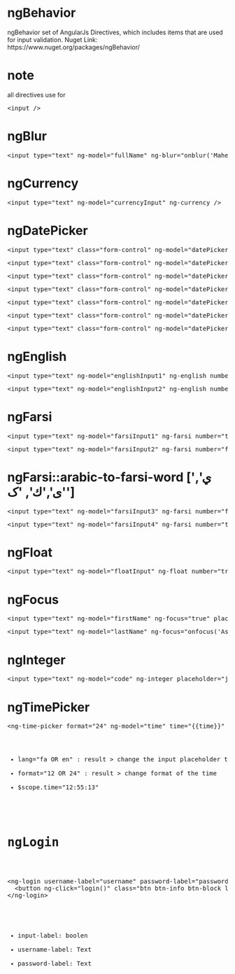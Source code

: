 <h1>ngBehavior</h1>
<p>
ngBehavior set of AngularJs Directives, which includes items that are used for input validation.
Nuget Link: https://www.nuget.org/packages/ngBehavior/
</p>

<h1>note</h1>
<p>all directives use for <pre>&#60;input /></pre></p>

<h1>ngBlur</h1>
<pre>&#60;input type="text" ng-model="fullName" ng-blur="onblur('Maher Ashori')" placeholder="Full Name" /></pre>

<h1>ngCurrency</h1>
<pre>&#60;input type="text" ng-model="currencyInput" ng-currency /></pre>

<h1>ngDatePicker</h1>
<pre>&#60;input type="text" class="form-control" ng-model="datePicker1" ng-date-picker placeholder="sample 1" /></pre>

<pre>&#60;input type="text" class="form-control" ng-model="datePicker2" ng-date-picker format="yy/mm/dd" placeholder="sample 2" /></pre>

<pre>&#60;input type="text" class="form-control" ng-model="datePicker3" ng-date-picker format="yy/mm/dd" change-year="true" change-month="true" placeholder="sample 3" /></pre>

<pre>&#60;input type="text" class="form-control" ng-model="datePicker5" ng-date-picker format="yy/mm/dd" min-date="2015/03/01" max-date="2015/03/10" placeholder="sample 4" /></pre>

<pre>&#60;input type="text" class="form-control" ng-model="datePicker6" ng-date-picker format="yy/mm/dd" min-date="2015/03/01" max-date="today" placeholder="sample 4" /></pre>

<pre>&#60;input type="text" class="form-control" ng-model="datePicker6" ng-date-picker format="yy/mm/dd" months-number="2" placeholder="sample 4" /></pre>

<pre>&#60;input type="text" class="form-control" ng-model="datePicker6" ng-date-picker format="yy/mm/dd" show-button-panel="true" placeholder="sample 4" /></pre>

<h1>ngEnglish</h1>
<pre>&#60;input type="text" ng-model="englishInput1" ng-english number="true" placeholder="just english with Number" /></pre>

<pre>&#60;input type="text" ng-model="englishInput2" ng-english number="false" placeholder="just english without Number" /></pre>
  
<h1>ngFarsi</h1>
<pre>&#60;input type="text" ng-model="farsiInput1" ng-farsi number="true" placeholder="just Farsi with Number" /></pre>
<pre>&#60;input type="text" ng-model="farsiInput2" ng-farsi number="false" placeholder="just Farsi & No number" /></pre>

<h1>ngFarsi::arabic-to-farsi-word ['ي', 'ی','ك', 'ک']</h1>
<pre>&#60;input type="text" ng-model="farsiInput3" ng-farsi number="false" arabic-to-farsi-word="true" placeholder="just Farsi & No number & arabic to farsi word" /></pre>

<pre>&#60;input type="text" ng-model="farsiInput4" ng-farsi number="true" arabic-to-farsi-word="true" placeholder="just Farsi & With number & arabic to farsi word" /></pre>

<h1>ngFloat</h1>
<pre>&#60;input type="text" ng-model="floatInput" ng-float number="true" placeholder="type 1.55 OR etc" /></pre>

<h1>ngFocus</h1>
<pre>&#60;input type="text" ng-model="firstName" ng-focus="true" placeholder="FirstName" /></pre>

<pre>&#60;input type="text" ng-model="lastName" ng-focus="onfocus('Ashori')" placeholder="LastName" /></pre>
    
<h1>ngInteger</h1>
<pre>&#60;input type="text" ng-model="code" ng-integer placeholder="just integer" /></pre>

<h1>ngTimePicker</h1>
<pre>&#60;ng-time-picker format="24" ng-model="time" time="{{time}}" lang="fa">&#60;/ng-time-picker><pre>

<ul>
<li>lang="fa OR en" : result > change the input placeholder text</li>
<li>format="12 OR 24" : result > change format of the time</li>
<li>$scope.time="12:55:13"</li>
</ul>

<h1>ngLogin</h1>

<pre>
&#60;ng-login username-label="username" password-label="password" input-label="false">
  &#60;button ng-click="login()" class="btn btn-info btn-block login">login&#60;/button>
&#60;/ng-login>
</pre>

<ul>
<li>input-label: boolen</li>
<li>username-label: Text</li>
<li>password-label: Text</li>
</ul>
